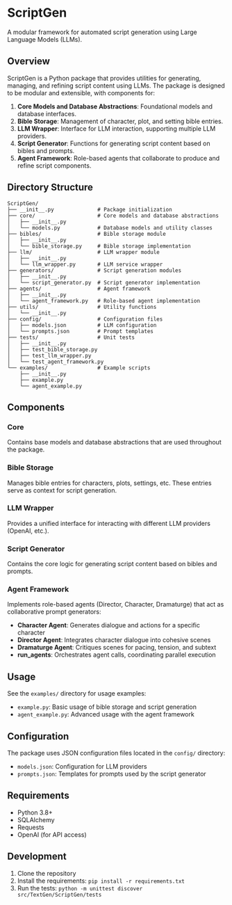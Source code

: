 # ScriptGen

A modular framework for automated script generation using Large Language Models (LLMs).

## Overview

ScriptGen is a Python package that provides utilities for generating, managing, and refining script content 
using LLMs. The package is designed to be modular and extensible, with components for:

1. **Core Models and Database Abstractions**: Foundational models and database interfaces.
2. **Bible Storage**: Management of character, plot, and setting bible entries.
3. **LLM Wrapper**: Interface for LLM interaction, supporting multiple LLM providers.
4. **Script Generator**: Functions for generating script content based on bibles and prompts.
5. **Agent Framework**: Role-based agents that collaborate to produce and refine script components.

## Directory Structure

```
ScriptGen/
├── __init__.py              # Package initialization
├── core/                    # Core models and database abstractions
│   ├── __init__.py
│   └── models.py            # Database models and utility classes
├── bibles/                  # Bible storage module
│   ├── __init__.py
│   └── bible_storage.py     # Bible storage implementation
├── llm/                     # LLM wrapper module
│   ├── __init__.py
│   └── llm_wrapper.py       # LLM service wrapper
├── generators/              # Script generation modules
│   ├── __init__.py
│   └── script_generator.py  # Script generator implementation
├── agents/                  # Agent framework
│   ├── __init__.py
│   └── agent_framework.py   # Role-based agent implementation
├── utils/                   # Utility functions
│   └── __init__.py
├── config/                  # Configuration files
│   ├── models.json          # LLM configuration
│   └── prompts.json         # Prompt templates
├── tests/                   # Unit tests
│   ├── __init__.py
│   ├── test_bible_storage.py
│   ├── test_llm_wrapper.py
│   └── test_agent_framework.py
└── examples/                # Example scripts
    ├── __init__.py
    ├── example.py
    └── agent_example.py
```

## Components

### Core

Contains base models and database abstractions that are used throughout the package.

### Bible Storage

Manages bible entries for characters, plots, settings, etc. These entries serve as context for script generation.

### LLM Wrapper

Provides a unified interface for interacting with different LLM providers (OpenAI, etc.).

### Script Generator

Contains the core logic for generating script content based on bibles and prompts.

### Agent Framework

Implements role-based agents (Director, Character, Dramaturge) that act as collaborative prompt generators:

- **Character Agent**: Generates dialogue and actions for a specific character
- **Director Agent**: Integrates character dialogue into cohesive scenes
- **Dramaturge Agent**: Critiques scenes for pacing, tension, and subtext
- **run_agents**: Orchestrates agent calls, coordinating parallel execution

## Usage

See the `examples/` directory for usage examples:

- `example.py`: Basic usage of bible storage and script generation
- `agent_example.py`: Advanced usage with the agent framework

## Configuration

The package uses JSON configuration files located in the `config/` directory:

- `models.json`: Configuration for LLM providers
- `prompts.json`: Templates for prompts used by the script generator

## Requirements

- Python 3.8+
- SQLAlchemy
- Requests
- OpenAI (for API access)

## Development

1. Clone the repository
2. Install the requirements: `pip install -r requirements.txt`
3. Run the tests: `python -m unittest discover src/TextGen/ScriptGen/tests` 